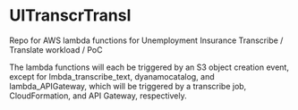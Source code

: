 # UITranscrTransl
Repo for AWS lambda functions for Unemployment Insurance Transcribe / Translate workload / PoC

The lambda functions will each be triggered by an S3 object creation event, except for lmbda_transcribe_text,
dyanamocatalog, and lambda_APIGateway, which will be triggered by a transcribe job, CloudFormation, and
API Gateway, respectively.
